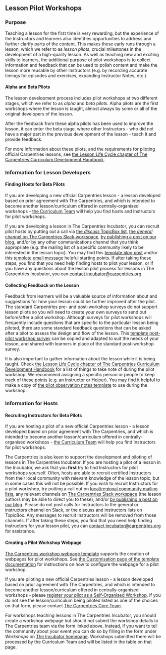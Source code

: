 ## Lesson Pilot Workshops

### Purpose

Teaching a lesson for the first time is very rewarding, 
but the experience of the Instructors and learners also
identifies opportunities to address and further clarify
parts of the content.
This makes these early runs through a lesson,
which we refer to as _lesson pilots_,
crucial milestones in the development of a high-quality lesson.
As well as teaching new and exciting skills to learners,
the additional purpose of pilot workshops is to collect information
and feedback that can be used to polish content
and make the lesson more reusable by other Instructors
(e.g. by recording accurate timings for episodes and exercises,
expanding Instructor Notes, etc.).

#### Alpha and Beta Pilots

The lesson development process includes pilot workshops at
two different stages, which we refer to as _alpha_ and _beta_ pilots.
Alpha pilots are the first workshops where the lesson is taught,
almost always by some or all of the original developers of the lesson.

After the feedback from these alpha pilots has been used to improve
the lesson, it can enter the beta stage, where other Instructors -
who did not have a major part in the previous development of the lesson -
teach it and provide feedback.

For more information about these pilots,
and the requirements for piloting official Carpentries lessons,
see [the Lesson Life Cycle chapter of The Carpentries Curriculum Development Handbook](https://cdh.carpentries.org/the-lesson-life-cycle.html).

### Information for Lesson Developers

#### Finding Hosts for Beta Pilots

If you are developing a new official Carpentries lesson -
a lesson developed based on prior agreement with The Carpentries,
and which is intended to become another lesson/curriculum offered
in centrally-organised workshops -
[the Curriculum Team](mailto:team@carpentries.org) will help you
find hosts and Instructors for pilot workshops.

If you are developing a lesson in The Carpentries Incubator,
you can recruit pilot hosts by putting out a call via 
[the *discuss* TopicBox list](https://carpentries.topicbox.com/groups/discuss),
[the *general* channel on The Carpentries Slack workspace](https://carpentries.org/connect/),
[by publishing a post on our blog](https://docs.carpentries.org/topic_folders/communications/guides/submit_blog_post.html),
and/or by any other communications channel that you think appropriate
(e.g. the mailing list of a specific community likely to be interested in the lesson topic).
You may find this
[template blog post](https://docs.google.com/document/d/1z8QmxDIiew-p1d8aLzXa0vt0FLUHNtK3oS3tucyrRsI/edit?usp=sharing)
and/or this
[template email message](https://docs.google.com/document/d/1hHnm-Ljb_o_rNd9bvQ83ilq40KoGoEfMPTSrFS4QOj8/edit?usp=sharing)
helpful starting points.
If after taking these steps,
you find that you need help finding hosts to pilot your lesson,
or if you have any questions about the lesson pilot process for
lessons in The Carpentries Incubator,
you can [contact incubator@carpentries.org](mailto:incubator@carpentries.org).

#### Collecting Feedback on the Lesson

Feedback from learners will be a valuable source of information about
and suggestions for how your lesson could be further improved after the pilot.
The standard Carpentries pre- and post-workshop surveys
do not support lesson pilots
so you will need to create your own surveys to send out before/after a pilot workshop.
Although surveys for pilot workshops will frequently include questions
that are specific to the particular lesson being piloted,
there are some standard feedback questions that can be asked after a pilot
to assess the design and flow of the lesson.
This [template post-pilot workshop survey](https://docs.google.com/forms/d/1OGCQBotD2nOJkc7KpFZLhFfb3EBcxEDwHz_3p48qz3U/template/preview)
can be copied and adapted to suit the needs of your lesson,
and shared with learners in place of the standard post-workshop survey.

It is also important to gather information about the lesson
while it is being taught.
Check
[the Lesson Life Cycle chapter of The Carpentries Curriculum Development Handbook](https://cdh.carpentries.org/the-lesson-life-cycle.html#field-testing-alpha-stage)
for a list of things to take note of during the pilot workshop.
We recommend assigning a specific person or people
to keep track of these points (e.g. an Instructor or Helper).
You may find it helpful to make a copy of
[the pilot observation notes template](https://codimd.carpentries.org/lesson-pilot-observation-notes-template)
to use during the workshop.

### Information for Hosts

#### Recruiting Instructors for Beta Pilots

If you are hosting a pilot of a new official Carpentries lesson -
a lesson developed based on prior agreement with The Carpentries,
and which is intended to become another lesson/curriculum offered
in centrally-organised workshops -
[the Curriculum Team](mailto:team@carpentries.org) will help you
find Instructors for pilot workshops.

The Carpentries is also keen to support the development and piloting
of lessons in The Carpentries Incubator.
If you are hosting a pilot of a lesson in the Incubator,
we ask that you **first** try to find Instructors for pilot workshops yourself.
Often, hosts are able to recruit certified Instructors from their local
community
with relevant knowledge of the lesson topic,
but in some cases this will not be possible.
If you wish to recruit Instructors for a pilot workshop,
try putting a call out on
[local/regional community mailing lists](https://carpentries.topicbox.com/groups),
any relevant channels on [The Carpentries Slack workspace](https://carpentries.org/connect/) (the lesson authors may be able to direct you to these),
and/or [by publishing a post on our blog](https://docs.carpentries.org/topic_folders/communications/guides/submit_blog_post.html).
Please do not post calls for Instructors to the general or instructors channel on Slack, or the discuss and instructors lists on TopicBox. Any messages to recruit Instructors will be removed from those channels. If after taking these steps, you find that you need help finding Instructors for your lesson pilot, you can [contact incubator@carpentries.org](mailto:incubator@carpentries.org)
for assistance.

#### Creating a Pilot Workshop Webpage

[The Carpentries workshop webpage template](https://github.com/carpentries/workshop-template)
supports the creation of webpages for pilot workshops.
See [the Customisation page of the template documentation](https://carpentries.github.io/workshop-template/customization/#configuration-file-_configyml)
for instructions on how to configure the webpage for a pilot workshop.

If you are piloting a new official Carpentries lesson -
a lesson developed based on prior agreement with The Carpentries,
and which is intended to become another lesson/curriculum offered
in centrally-organised workshops -
please [register your pilot as a Self-Organised Workshop](https://amy.carpentries.org/forms/self-organised/).
If you do not see the lesson/curriculum being piloted listed
as one of the choices on that form,
please contact [The Carpentries Core Team](mailto:team@carpentries.org).

For workshops teaching lessons in The Carpentries Incubator,
you should create a workshop webpage but should not submit the workshop
details to The Carpentries team via the form linked above.
Instead, if you want to tell the community about your event
you can do so by filling in
the form under _Workshops_ on
[The Incubator homepage](https://carpentries-incubator.org/).
Workshops submitted there will be processed by the Curriculum Team and will
be listed in the table on that page.
